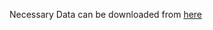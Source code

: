 Necessary Data can be downloaded from [here](https://drive.google.com/drive/folders/1ZEB5NSTZWOnnNFoB6sBVYhGVEnvmicV1?usp=share_link)
